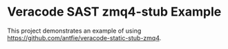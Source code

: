 # Veracode SAST zmq4-stub Example

This project demonstrates an example of using <https://github.com/antfie/veracode-static-stub-zmq4>.
